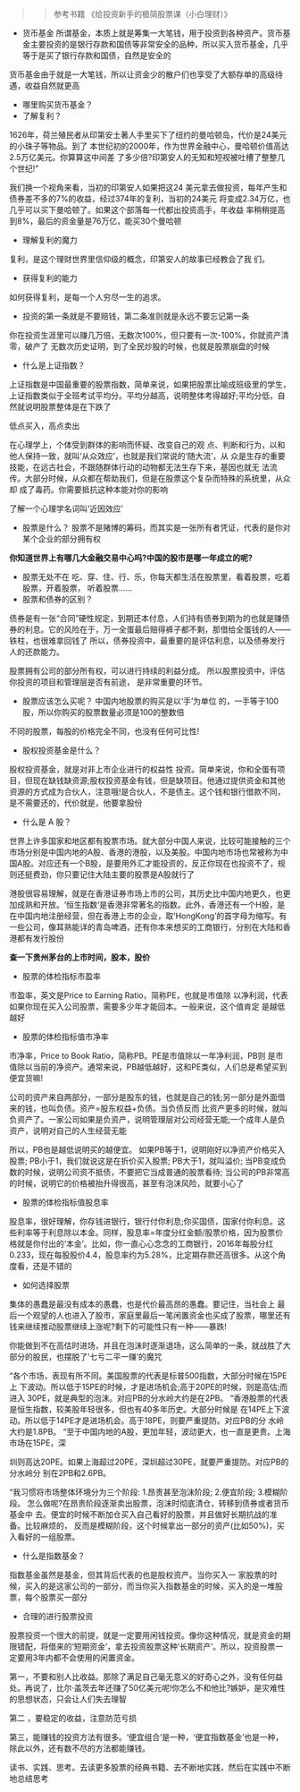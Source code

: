 > > 参考书籍 《给投资新手的极简股票课（小白理财）》

- 货币基金
所谓基金，本质上就是筹集一大笔钱，用于投资到各种资产。货币基金主要投资的是银行存款和国债等非常安全的品种，所以买入货币基金，几乎等于是买了银行存款和国债，自然是安全的

货币基金由于就是一大笔钱，所以让资金少的散户们也享受了大额存单的高级待遇，收益自然就更高

- 哪里购买货币基金？
- 了解复利？

1626年，荷兰殖民者从印第安土著人手里买下了纽约的曼哈顿岛，代价是24美元的小珠子等物品。到了 本世纪初的2000年，作为世界金融中心，曼哈顿价值高达2.5万亿美元。你算算这中间差 了多少倍?印第安人的无知和短视被吐槽了整整几个世纪!”

我们换一个视角来看，当初的印第安人如果把这24 美元拿去做投资，每年产生和债券差不多的7%的收益，经过374年的复利，当初的24美元 将变成2.34万亿，也几乎可以买下曼哈顿了。如果这个部落每一代都出投资高手，年收益 率稍稍提高到8%，最后的资金量是76万亿，能买30个曼哈顿

- 理解复利的魔力

复利，是这个理财世界里信仰级的概念，印第安人的故事已经教会了我
们。

- 获得复利的能力

如何获得复利，是每一个人穷尽一生的追求。

- 投资的第一条就是不要赔钱，第二条准则就是永远不要忘记第一条

你在投资生涯里可以赚几万倍，无数次100%，但只要有一次-100%，你就资产清 零，破产了
无数次历史证明，到了全民炒股的时候，也就是股票崩盘的时候

- 什么是上证指数？

上证指数是中国最重要的股票指数，简单来说，如果把股票比喻成班级里的学生，上证指数类似于全班考试平均分。平均分越高，说明整体考得越好;平均分低，自然就说明股票整体是在下跌了

低点买入，高点卖出

在心理学上，个体受到群体的影响而怀疑、改变自己的观 点、判断和行为，以和他人保持一致，就叫‘从众效应’，也就是我们常说的‘随大流’，从 众是生存的重要技能，在远古社会，不跟随群体行动的动物都无法生存下来，基因也就无 法流传。大部分时候，从众都在帮助我们，但是在股票这个复杂而特殊的系统里，从众却 成了毒药。你需要抵抗这种本能对你的影响

了解一个心理学名词叫‘近因效应’

- 股票是什么？
股票不是赌博的筹码，而其实是一张所有者凭证，代表的是你对某个企业的部分拥有权

**你知道世界上有哪几大金融交易中心吗?中国的股市是哪一年成立的呢?**

- 股票无处不在
吃、穿、住、行、乐，你每天都生活在股票里，看着股票，吃着股票，开着股票， 听着股票......
- 股票和债券的区别？

债券是有一张“合同”硬性规定，到期还本付息，人们持有债券到期为的也就是赚债券的利息。它的风险在于，万一全蛋最后赔得裤子都不剩，那借给全蛋钱的人——铁柱，也很难拿回钱了
所以，债券投资中，最重要的是评估利息，以及债券发行人的还款能力。

股票拥有公司的部分所有权，可以进行持续的利益分成。
所以股票投资中，评估你投资的项目和管理层是否有前途， 是非常重要的环节。

- 股票应该怎么买呢？
中国内地股票的购买是以‘手’为单位
的，一手等于100股，所以你购买的股票数量必须是100的整数倍

不同的股票，每股的价格完全不同，也没有任何可比性!

- 股权投资基金是什么？

股权投资基金，就是对非上市企业进行的权益性 投资。简单来说，你和全蛋有项目，但现在缺钱缺资源;股权投资基金有钱，但是缺项目。他通过提供资金和其他资源的方式成为合伙人，注意哦!是合伙人，不是债主。这个钱和银行借款不同，是不需要还的，代价就是，他要拿股份

- 什么是 A 股？

世界上许多国家和地区都有股票市场。就大部分中国人来说，比较可能接触的三个市场分别是中国内地的A股、香港的港股，以及美股。中国内地市场也常被称为中国A股。对应还有一个B股，是要用外汇才能投资的，反正你现在也投资不了，规则还挺费劲，你只要记住大陆主要的股票是A股就行了

港股很容易理解，就是在香港证券市场上市的公司，其历史比中国内地更久，也更加成熟和开放。‘恒生指数’是香港非常著名的指数。此外，香港还有一个H股，是在中国内地注册经营，但在香港上市的企业，取‘HongKong’的首字母为缩写。有一些公司，像耳熟能详的青岛啤酒，还有你本来想买的工商银行，分别在大陆和香港都有发行股份

**查一下贵州茅台的上市时间，股本，股价**

- 股票的体检指标市盈率

市盈率，英文是Price to Earning Ratio，简称PE，也就是市值除 以净利润，代表如果你现在买入公司股票，需要多少年才能回本。一般来说，这个值肯定 是越低越好

- 股票的体检指标值市净率

市净率，Price to Book Ratio，简称PB。PE是市值除以一年净利润，PB则 是市值除以当前的净资产。通常来说，PB越低越好，这和PE类似，人们总是希望买到便宜货嘛!

公司的资产来自两部分，一部分是股东的钱，也就是自己的钱;另一部分是外面借来的钱，也叫负债。资产=股东权益+负债。当负债反而 比资产更多的时候，就叫负资产了。一家公司如果是负资产，说明管理层对公司经营无能;一个成年人是负资产，说明对自己的人生经营无能

所以，PB也是越低说明买的越便宜。 如果PB等于1，说明刚好以净资产价格买入股票; PB小于1，我们就说这是在折价买入股票;
PB大于1，就叫溢价; 当PB变成负数的时候，说明公司资不抵债，不要把它当成普通的股票看待;
当公司的PB非常高的时候，说明它的价格被抬升得很高，甚至有泡沫风险，就要小心了

- 股票的体检指标值股息率

股息率，很好理解，你存钱进银行，银行付你利息;你买国债，国家付你利息。这些利率等于利息除以本金。同样，股息率=年度分红金额/股票价格，因为股票价格就是你付出的‘本金’。比如，你一直心心念念的工商银行，2016年每股分红0.233，现在每股股价4.4，股息率约为5.28%，比定期存款还高很多。从这个角度看，还是不错的

- 如何选择股票

集体的愚蠢是最没有成本的愚蠢，也是代价最高昂的愚蠢。要记住，当社会上 最后一个观望的人也进入了股市，家庭里最后一笔闲置资金也买成了股票，哪里还有钱来继续推动股票继续上涨呢?剩下的可能性只有一种——暴跌!

你能做到不在高估时进场，并且在泡沫时逐渐退场，这么简单的一条，就战胜了大部分的股民，也摆脱了‘七亏二平一赚’的魔咒

“各个市场，表现有所不同。美国股票的代表是标普500指数，大部分时候在15PE上 下波动。所以低于15PE的时候，才是进场机会;高于20PE的时候，则是高估;而进入 30PE，就是典型的泡沫。对应PB的分水岭大约是在2PB。
“香港股票的代表是恒生指数，较美股年轻很多，但也有40多年历史。大部分时候是 在14PE上下波动。所以低于14PE才是进场机会。高于18PE，则要严重提防。对应PB的分 水岭大约是1.8PB。
“至于中国内地的A股，更加年轻，波动更大，也一直是更贵。上海市场在15PE，深

圳则高达20PE。如果上海超过20PE，深圳超过30PE，就要严重提防。对应PB的分水岭分 别在2PB和2.6PB。

“我习惯将市场整体环境分为三个阶段: 1.昂贵甚至泡沫阶段;
2.便宜阶段;
3.模糊阶段。
怎么做呢?在昂贵阶段逐渐卖出股票，泡沫时彻底清仓，转移到债券或者货币基金中 去。便宜的时候不断加仓买入自己看好的股票，并且做好长期抗战的准备。比较麻烦的， 反而是模糊阶段，这个时候拿出一部分的资产(比如50%)，买入看好的一组股票。

- 什么是指数基金？

指数基金虽然是基金，但其背后代表的也是股权资产。当你买入一 家股票的时候，买入的是这家公司的一部分，而当你买入指数基金的时候，买入的是一堆股票，每个股票买一部分

- 合理的进行股票投资

股票投资一个很大的前提，就是一定要用闲钱投资。像你这种情况，就是资金的期限错配，将借来的‘短期资金’，拿去投资股票这种‘长期资产’。所以，投资股票一定要用3年内都不会使用的闲置资金。

第一，不要和别人比收益。那除了满足自己毫无意义的好奇心之外，没有任何益处。再说了，比尔·盖茨去年还赚了50亿美元呢!你怎么不和他比?嫉妒，是灾难性的思想状态，只会让人们失去理智

第二 ，要稳定的收益，注意防范亏损

第三，能赚钱的投资方法有很多。‘便宜组合’是一种，‘便宜指数基金’也是一种，除此以外，还有数不尽的方法都能赚钱。

读书、实践、思考。去读更多股票的经典书籍、去不断地实践，然后在实践中不断地总结思考